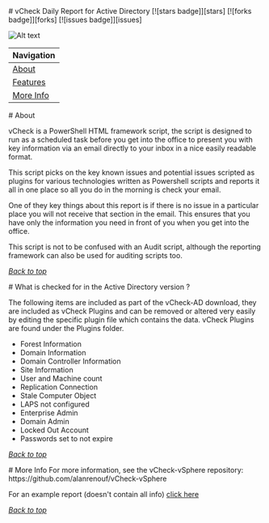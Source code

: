 <a name="Title">
# vCheck Daily Report for Active Directory
[![stars badge]][stars]
[![forks badge]][forks]
[![issues badge]][issues]

[stars badge]:https://img.shields.io/github/stars/vCheckReport/vCheck-AD.svg
[forks badge]:https://img.shields.io/github/forks/vCheckReport/vCheck-AD.svg
[issues badge]:https://img.shields.io/github/issues/vCheckReport/vCheck-AD.svg

[stars]:https://github.com/vCheckReport/vCheck-AD/stargazers
[forks]:https://github.com/vCheckReport/vCheck-AD/network
[issues]:https://github.com/vCheckReport/vCheck-AD/issues

![Alt text](https://vcheck.report/samples/vCheck-AD_Screenshot.PNG "vCheck Sample")

|Navigation|
|-----------------|
|[About](#About)|
|[Features](#Features)|
|[More Info](#More)|

<a name="About">
# About

vCheck is a PowerShell HTML framework script, the script is designed to run as a scheduled task before you get into the office to present you with key information via an email directly to your inbox in a nice easily readable format. 

This script picks on the key known issues and potential issues scripted as plugins for various technologies written as Powershell scripts and reports it all in one place so all you do in the morning is check your email.

One of they key things about this report is if there is no issue in a particular place you will not receive that section in the email. This ensures that you have only the information you need in front of you when you get into the office.

This script is not to be confused with an Audit script, although the reporting framework can also be used for auditing scripts too. 

[*Back to top*](#Title)

<a name="Features">
# What is checked for in the Active Directory version ?

The following items are included as part of the vCheck-AD download, they are included as vCheck Plugins and can be removed or altered very easily by editing the specific plugin file which contains the data. vCheck Plugins are found under the Plugins folder.

- Forest Information
- Domain Information
- Domain Controller Information
- Site Information
- User and Machine count
- Replication Connection
- Stale Computer Object
- LAPS not configured
- Enterprise Admin
- Domain Admin
- Locked Out Account
- Passwords set to not expire

[*Back to top*](#Title)

<a name="More">
# More Info
For more information, see the vCheck-vSphere repository: https://github.com/alanrenouf/vCheck-vSphere

For an example report (doesn't contain all info) [click here](https://vcheck.report/samples/vCheck-AD_Sample.html)

[*Back to top*](#Title)
